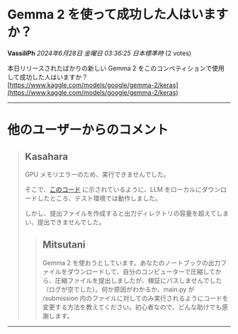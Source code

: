 # Gemma 2 を使って成功した人はいますか？
**VassiliPh** *2024年6月28日 金曜日 03:36:25 日本標準時* (2 votes)

本日リリースされたばかりの新しい Gemma 2 をこのコンペティションで使用して成功した人はいますか？
[https://www.kaggle.com/models/google/gemma-2/keras](https://www.kaggle.com/models/google/gemma-2/keras)

---
# 他のユーザーからのコメント
> ## Kasahara
> 
> GPU メモリエラーのため、実行できませんでした。
> 
> そこで、[このコード](https://kaggle.com/code/kasafumi/gemma2-9b-it-llm20-questions) に示されているように、LLM をローカルにダウンロードしたところ、テスト環境では動作しました。
> 
> しかし、提出ファイルを作成すると出力ディレクトリの容量を超えてしまい、提出できませんでした。
> 
> 
> 
> > ## Mitsutani
> > 
> > Gemma 2 を使おうとしています。あなたのノートブックの出力ファイルをダウンロードして、自分のコンピューターで圧縮してから、圧縮ファイルを提出しましたが、検証にパスしませんでした（ログが空でした）。何か原因がわかるか、main.py が /submission 内のファイルに対してのみ実行されるようにコードを変更する方法を教えてください。初心者なので、どんな助けでも感謝します。
> > 
> > 
> > 
--- 

